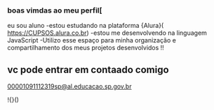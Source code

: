 ### boas vimdas ao meu perfil[ 

 eu sou aluno
 -estou estudando na plataforma {Alura}( https://CUPSOS.alura.co.br)
 -estou me desenvolvendo na linguagem JavaScript
 -Utilizo esse espaço para minha organização e compartilhamento dos meus projetos desenvolvidos !!





 ## vc pode entrar em contaado comigo

 00001091112319sp@al.educacao.sp.gov.br



 !{}()
  
